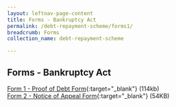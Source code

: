 ```yaml
---
layout: leftnav-page-content
title: Forms - Bankruptcy Act
permalink: /debt-repayment-scheme/forms1/
breadcrumb: Forms
collection_name: debt-repayment-scheme

---
```

Forms - Bankruptcy Act
---
[Form 1 - Proof of Debt Form](/files/Form1.pdf){:target="_blank"} (114kb)<br>
[Form 2 - Notice of Appeal Form](/files/Form2.pdf){:target="_blank"} (54KB)<br>
